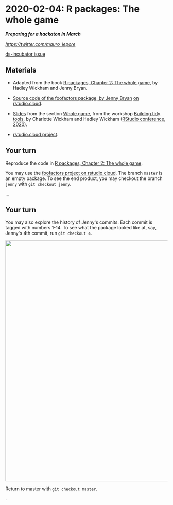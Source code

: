 # 2020-02-04: R packages: The whole game

***Preparing for a hackaton in March***



_<https://twitter.com/mauro_lepore>_

[ds-incubator issue](https://github.com/2DegreesInvesting/ds-incubator/issues/23)



## Materials

* Adapted from the book [R packages, Chapter 2: The whole game](https://r-pkgs.org/whole-game.html), by Hadley Wickham and Jenny Bryan.

* [Source code of the foofactors package, by Jenny Bryan](https://github.com/jennybc/foofactors) [on rstudio.cloud](https://rstudio.cloud/spaces/47358/project/897065).

* [Slides](https://github.com/2DegreesInvesting/ds-incubator/blob/master/2020-02-04-r-pkgs-whole-game_slides.pdf) from the section [Whole game](https://github.com/rstudio-conf-2020/build-tidy-tools/blob/master/1-intro.pdf), from the workshop [Building tidy tools](https://github.com/rstudio-conf-2020/build-tidy-tools), by Charlotte Wickham and Hadley Wickham ([RStudio conference, 2020](https://github.com/rstudio-conf-2020)).

* [rstudio.cloud project](https://rstudio.cloud/spaces/47358/project/897065).



## Your turn

Reproduce the code in [R packages, Chapter 2: The whole game](https://r-pkgs.org/whole-game.html).

You may use the [foofactors project on rstudio.cloud](https://rstudio.cloud/spaces/47358/project/897065). The branch `master` is an empty package. To see the end product, you may checkout the branch `jenny` with `git checkout jenny`. 

...

## Your turn

You may also explore the history of Jenny's commits. Each commit is tagged with numbers 1-14. To see what the package looked like at, say, Jenny's 4th commit, run `git checkout 4`. 

<img src="https://i.imgur.com/LBpxoss.png" align="center" width = 750 />

Return to master with `git checkout master`.


.
